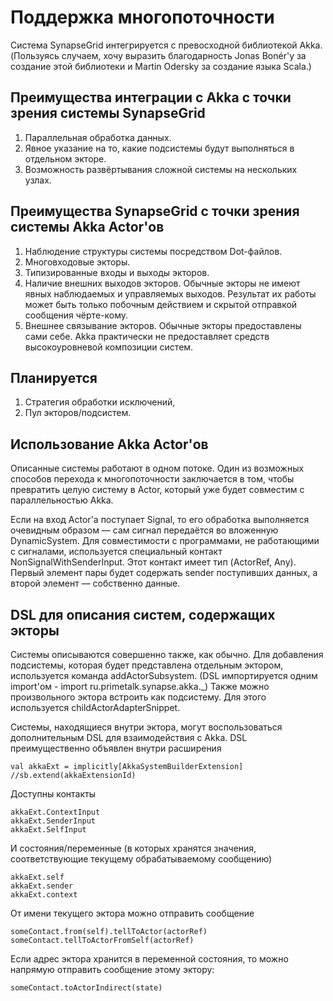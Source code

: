 Поддержка многопоточности
=========================

Система SynapseGrid интегрируется с превосходной библиотекой Akka. (Пользуясь случаем, хочу выразить благодарность
Jonas Bonér'у за создание этой библиотеки и Martin Odersky за создание языка Scala.)

Преимущества интеграции с Akka с точки зрения системы SynapseGrid
-----------------------------------------------------------------

1. Параллельная обработка данных.
2. Явное указание на то, какие подсистемы будут выполняться в отдельном экторе.
3. Возможность развёртывания сложной системы на нескольких узлах.

Преимущества SynapseGrid с точки зрения системы Akka Actor'ов
-------------------------------------------------------------

1. Наблюдение структуры системы посредством Dot-файлов.
2. Многовходовые экторы.
3. Типизированные входы и выходы экторов.
4. Наличие внешних выходов экторов. Обычные экторы не имеют явных наблюдаемых и управляемых выходов. 
Результат их работы может быть только побочным действием и скрытой отправкой сообщения чёрте-кому.
5. Внешнее связывание экторов. Обычные экторы предоставлены сами себе. Akka практически не предоставляет 
средств высокоуровневой композиции систем.

Планируется
-----------
1. Стратегия обработки исключений,
2. Пул экторов/подсистем.

Использование Akka Actor'ов
---------------------------

Описанные системы работают в одном потоке. Один из возможных способов перехода к многопоточности заключается в том,
чтобы превратить целую систему в Actor, который уже будет совместим с параллельностью Akka.

Если на вход Actor'а поступает Signal, то его обработка выполняется очевидным образом — сам сигнал передаётся 
во вложенную DynamicSystem. Для совместимости с программами, не работающими с сигналами, используется специальный 
контакт NonSignalWithSenderInput. Этот контакт имеет тип (ActorRef, Any). Первый элемент пары будет содержать sender 
поступивших данных, а второй элемент — собственно данные.

DSL для описания систем, содержащих экторы
------------------------------------------

Системы описываются совершенно также, как обычно. Для добавления подсистемы, которая будет представлена отдельным эктором,
используется команда addActorSubsystem. (DSL импортируется одним import'ом - import ru.primetalk.synapse.akka._)
Также можно произвольного эктора встроить как подсистему. Для этого используется childActorAdapterSnippet.

Системы, находящиеся внутри эктора, могут воспользоваться дополнительным DSL для взаимодействия с Akka. DSL преимущественно 
объявлен внутри расширения     

    val akkaExt = implicitly[AkkaSystemBuilderExtension] //sb.extend(akkaExtensionId)
    
Доступны контакты

    akkaExt.ContextInput
    akkaExt.SenderInput
    akkaExt.SelfInput
    
И состояния/переменные (в которых хранятся значения, соответствующие текущему обрабатываемому сообщению)

    akkaExt.self
    akkaExt.sender
    akkaExt.context
    
От имени текущего эктора можно отправить сообщение 

    someContact.from(self).tellToActor(actorRef)
    someContact.tellToActorFromSelf(actorRef)

Если адрес эктора хранится в переменной состояния, то можно напрямую отправить сообщение этому эктору:

    someContact.toActorIndirect(state)